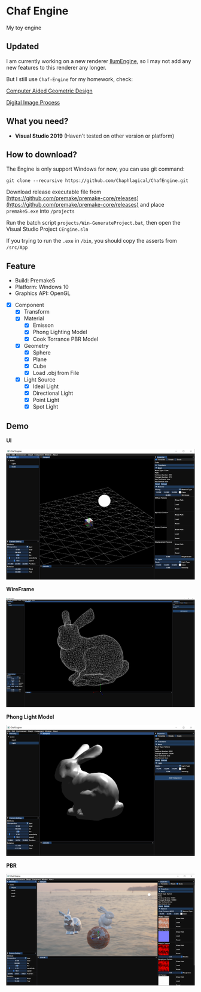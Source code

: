 # Chaf Engine

My toy engine

## Updated

I am currently working on a new renderer [IlumEngine](https://github.com/Chaf-Libraries/IlumEngine), so I may not add any new features to this renderer any longer.

But I still use `Chaf-Engine` for my homework, check:

[Computer Aided Geometric Design](https://github.com/Chaphlagical/CAGD)

[Digital Image Process](https://github.com/Chaphlagical/DIP)

## What you need?

* **Visual Studio 2019** (Haven't tested on other version or platform)

## How to download?

The Engine is only support Windows for now, you can use git command:

```shell
git clone --recursive https://github.com/Chaphlagical/ChafEngine.git
```

Download release executable file from [https://github.com/premake/premake-core/releases](https://github.com/premake/premake-core/releases) and place `premake5.exe` into `/projects`

Run the batch script `projects/Win-GenerateProject.bat`, then open the Visual Studio Project `CEngine.sln`

If you trying to run the `.exe` in `/bin`, you should copy the asserts from `/src/App`

## Feature

* Build: Premake5
* Platform: Windows 10
* Graphics API: OpenGL

- [x] Component
	- [x] Transform
	- [x] Material
		- [x] Emisson
		- [x] Phong Lighting Model
		- [x] Cook Torrance PBR Model
	- [x] Geometry
		- [x] Sphere
		- [x] Plane
		- [x] Cube
		- [x] Load .obj from File
	- [x] Light Source
		- [x] Ideal Light
		- [x] Directional Light
		- [x] Point Light
		- [x] Spot Light

## Demo

**UI**

![](./images/ui.png)

**WireFrame**

![](./images/wireframe.png)

**Phong Light Model**

![](./images/phong.png)

**PBR**

![](./images/pbr.png)

